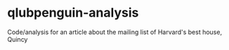 # qlubpenguin-analysis
Code/analysis for an article about the mailing list of Harvard's best house, Quincy
